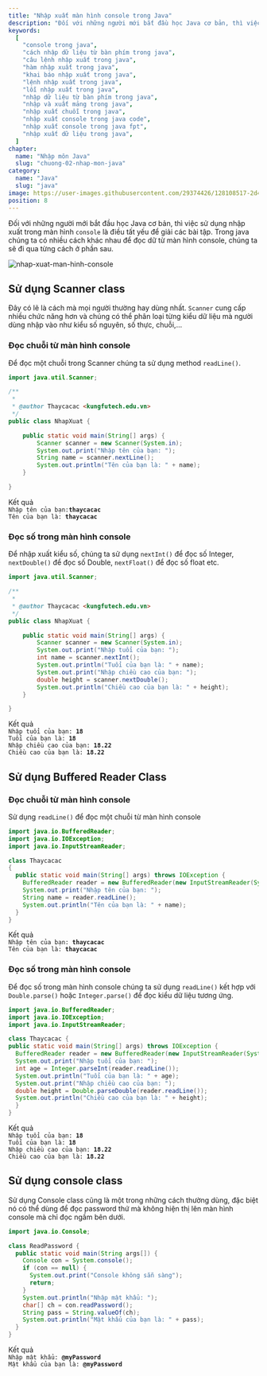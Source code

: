 ```yaml
---
title: "Nhập xuất màn hình console trong Java"
description: "Đối với những người mới bắt đầu học Java cơ bản, thì việc sử dụng nhập xuất trong màn hình console thông qua Scanner, Buffered Reader hay console là điều tất yếu để giải các bài tập"
keywords:
  [
    "console trong java",
    "cách nhập dữ liệu từ bàn phím trong java",
    "câu lệnh nhập xuất trong java",
    "hàm nhập xuất trong java",
    "khai báo nhập xuất trong java",
    "lệnh nhập xuất trong java",
    "lỗi nhập xuất trong java",
    "nhập dữ liệu từ bàn phím trong java",
    "nhập và xuất mảng trong java",
    "nhập xuất chuỗi trong java",
    "nhập xuất console trong java code",
    "nhập xuất console trong java fpt",
    "nhập xuất dữ liệu trong java",
  ]
chapter:
  name: "Nhập môn Java"
  slug: "chuong-02-nhap-mon-java"
category:
  name: "Java"
  slug: "java"
image: https://user-images.githubusercontent.com/29374426/128108517-2d46376d-f9e2-4075-b311-1e06ff63ffc5.png
position: 8
---
```


Đối với những người mới bắt đầu học Java cơ bản, thì việc sử dụng nhập xuất trong màn hình `console` là điều tất yếu để giải các bài tập. Trong java chúng ta có nhiều cách khác nhau để đọc dữ từ màn hình console, chúng ta sẽ đi qua từng cách ở phần sau.

![nhap-xuat-man-hinh-console](https://user-images.githubusercontent.com/29374426/128108517-2d46376d-f9e2-4075-b311-1e06ff63ffc5.png)

## Sử dụng Scanner class

Đây có lẽ là cách mà mọi người thường hay dùng nhất. `Scanner` cung cấp nhiều chức năng hơn và chúng có thể phân loại từng kiểu dữ liệu mà người dùng nhập vào như kiểu số nguyên, số thực, chuỗi,...

### Đọc chuỗi từ màn hình console

Để đọc một chuỗi trong Scanner chúng ta sử dụng method `readLine()`.

<div class="example"></div>

```java
import java.util.Scanner;

/**
 *
 * @author Thaycacac <kungfutech.edu.vn>
 */
public class NhapXuat {

    public static void main(String[] args) {
        Scanner scanner = new Scanner(System.in);
        System.out.print("Nhập tên của bạn: ");
        String name = scanner.nextLine();
        System.out.println("Tên của bạn là: " + name);
    }

}

```

<div class="window">
  <div class="window-header">
    <div class="action-buttons"></div>
    <span class="title-popup">Kết quả</span>
  </div>
  <div class="window-body">
    <code>Nhập tên của bạn:<b>thaycacac</b></code><br/>
    <code>Tên của bạn là: <b>thaycacac</b></code>
  </div>
</div>

### Đọc số trong màn hình console

Để nhập xuất kiểu số, chúng ta sử dụng `nextInt()` để đọc số Integer, `nextDouble()` để đọc số Double, `nextFloat()` để đọc số float etc.

<div class="example"></div>

```java
import java.util.Scanner;

/**
 *
 * @author Thaycacac <kungfutech.edu.vn>
 */
public class NhapXuat {

    public static void main(String[] args) {
        Scanner scanner = new Scanner(System.in);
        System.out.print("Nhập tuổi của bạn: ");
        int name = scanner.nextInt();
        System.out.println("Tuổi của bạn là: " + name);
        System.out.print("Nhập chiều cao của bạn: ");
        double height = scanner.nextDouble();
        System.out.println("Chiều cao của bạn là: " + height);
    }

}

```

<div class="window">
  <div class="window-header">
    <div class="action-buttons"></div>
    <span class="title-popup">Kết quả</span>
  </div>
  <div class="window-body">
    <code>Nhập tuổi của bạn: <b>18</b></code><br/>
    <code>Tuổi của bạn là: <b>18</b></code><br/>
    <code>Nhập chiều cao của bạn: <b>18.22</b></code><br/>
    <code>Chiều cao của bạn là: <b>18.22</b></code>
  </div>
</div>

## Sử dụng Buffered Reader Class

### Đọc chuỗi từ màn hình console

Sử dụng `readLine()` để đọc một chuỗi từ màn hình console

<div class="example"></div>

```java
import java.io.BufferedReader;
import java.io.IOException;
import java.io.InputStreamReader;

class Thaycacac
{
  public static void main(String[] args) throws IOException {
    BufferedReader reader = new BufferedReader(new InputStreamReader(System.in));
    System.out.print("Nhập tên của bạn: ");
    String name = reader.readLine();
    System.out.println("Tên của bạn là: " + name);
  }
}
```

<div class="window">
  <div class="window-header">
    <div class="action-buttons"></div>
    <span class="title-popup">Kết quả</span>
  </div>
  <div class="window-body">
    <code>Nhập tên của bạn: <b>thaycacac</b></code><br/>
    <code>Tên của bạn là: <b>thaycacac</b></code>
  </div>
</div>

### Đọc số trong màn hình console

Để đọc số trong màn hình console chúng ta sử dụng `readLine()` kết hợp với `Double.parse()` hoặc `Integer.parse()` để đọc kiểu dữ liệu tương ứng.

<div class="example"></div>

```java
import java.io.BufferedReader;
import java.io.IOException;
import java.io.InputStreamReader;

class Thaycacac {
public static void main(String[] args) throws IOException {
  BufferedReader reader = new BufferedReader(new InputStreamReader(System.in));
  System.out.print("Nhập tuổi của bạn: ");
  int age = Integer.parseInt(reader.readLine());
  System.out.println("Tuổi của bạn là: " + age);
  System.out.print("Nhập chiều cao của bạn: ");
  double height = Double.parseDouble(reader.readLine());
  System.out.println("Chiều cao của bạn là: " + height);
  }
}
```

<div class="window">
  <div class="window-header">
    <div class="action-buttons"></div>
    <span class="title-popup">Kết quả</span>
  </div>
  <div class="window-body">
    <code>Nhập tuổi của bạn: <b>18</b></code><br/>
    <code>Tuổi của bạn là: <b>18</b></code><br/>
    <code>Nhập chiều cao của bạn: <b>18.22</b></code><br/>
    <code>Chiều cao của bạn là: <b>18.22</b></code>
  </div>
</div>

## Sử dụng console class

Sử dụng Console class cũng là một trong những cách thường dùng, đặc biệt nó có thể dùng để đọc password thứ mà không hiện thị lên màn hình console mà chỉ đọc ngầm bên dưới.

<div class="example"></div>

```java
import java.io.Console;

class ReadPassword {
  public static void main(String args[]) {
    Console con = System.console();
    if (con == null) {
      System.out.print("Console không sẵn sàng");
      return;
    }
    System.out.println("Nhập mật khẩu: ");
    char[] ch = con.readPassword();
    String pass = String.valueOf(ch);
    System.out.println("Mật khẩu của bạn là: " + pass);
  }
}
```

<div class="window">
  <div class="window-header">
    <div class="action-buttons"></div>
    <span class="title-popup">Kết quả</span>
  </div>
  <div class="window-body">
    <code>Nhập mật khẩu: <b>@myPassword</b></code><br/>
    <code>Mật khẩu của bạn là: <b>@myPassword</b></code>
  </div>
</div>

